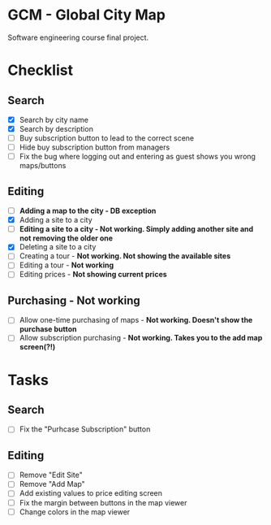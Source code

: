 # GCM - Global City Map
Software engineering course final project.

# Checklist
## Search 
- [x] Search by city name
- [x] Search by description
- [ ] Buy subscription button to lead to the correct scene
- [ ] Hide buy subscription button from managers
- [ ] Fix the bug where logging out and entering as guest shows you wrong maps/buttons

## Editing
- [ ] **Adding a map to the city - DB exception**
- [x] Adding a site to a city 
- [ ] **Editing a site to a city - Not working. Simply adding another site and not removing the older one**
- [x] Deleting a site to a city
- [ ] Creating a tour - **Not working. Not showing the available sites**
- [ ] Editing a tour - **Not working**
- [ ] Editing prices - **Not showing current prices**

## Purchasing - Not working
- [ ] Allow one-time purchasing of maps - **Not working. Doesn't show the purchase button**
- [ ] Allow subscription purchasing - **Not working. Takes you to the add map screen(?!)**

# Tasks
## Search
- [ ] Fix the "Purhcase Subscription" button

## Editing
- [ ] Remove "Edit Site"
- [ ] Remove "Add Map" 
- [ ] Add existing values to price editing screen
- [ ] Fix the margin between buttons in the map viewer
- [ ] Change colors in the map viewer
